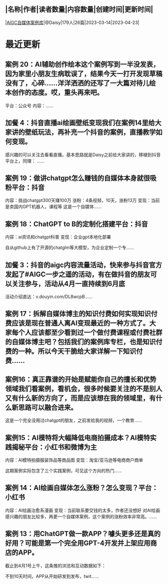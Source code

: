 |名称|作者|读者数量|内容数量|创建时间|更新时间|
---
|[AIGC自媒体案例库](https://xiaobot.net/p/AIZHIBEI?refer=0b133df9-27dc-423b-8101-639049001c13)|@Daisy|179人|26篇|2023-03-14|2023-04-23|

# 最近更新
## 案例 20：AI辅助创作绘本这个案例写到一半没发表，因为家里小朋友生病耽误了，结果今天一打开发现草稿没有了，心碎……洋洋洒洒的还写了一大篇对待儿绘本创作的态度。哎，重头再来吧。
平台：公众号
内容：......
## 加餐 4：抖音直播ai绘画壁纸变现我们在案例14里给大家讲的壁纸玩法，再补充一个抖音的案例，直播教学如何变现。
感兴趣的可以关注去看看直播。基本思路就是Daisy之前给大家讲的，移植到抖音平台上，同理：
......
## 案例 19：做讲chatgpt怎么赚钱的自媒体本身就很吸粉平台：抖音
内容：挑战chatgpt300天赚100万
涨粉：4条视频，10天，涨粉13万
变现：当前是卖国内GPT机器人，课程等
这是一个自媒体......
## 案例 18：ChatGPT to B的定制化搭建平台：抖音
内容：ai资讯和chatgpt科普
变现：企业gpt本地化部署

自从github上有了开源的chatglm等大模型，为企业定制一个专......
## 加餐 3：抖音的aigc内容流量活动，快来参与抖音官方发起了#AIGC一步之遥的活动，有在做抖音的朋友可以关注参与，活动从4月一直持续到6月底

活动介绍直达：v.douyin.com/DL8wcpB......
## 案例 17：拆解自媒体博主的知识付费如何实现知识付费应该是现在普通人离AI变现最近的一种方式了。大家每个人应该都至少看到过一个做付费课程或付费社群的自媒体博主吧？包括我们的案例库专栏，也是知识付费的一种。所以今天干脆给大家详解一下知识付费......
## 案例16：真正靠谱的开始是赋能你自己的擅长和优势领域我们看案例，看机会，很多时候要关注的不是别人又有什么新的方向了，而是应该想在我的领域里，有什么新思路可以融合进来。
这是一个完全没用过chatgpt的朋友，之前发给我的视频，一个教育......
## 案例15：AI模特将大幅降低电商拍摄成本？AI模特实践揭秘平台：小红书和微博为主
内容：AI模特拍摄服装饰品等商品图
变现：淘宝/亚马逊等电商商户商单

这期案例实际包含了三个实践案例，可见这个方向的热门......
## 案例 14：AI绘画自媒体怎么涨粉？怎么变现？平台：小红书
内容：AI绘画治愈系漫画
变现：当前联系要交钱的太多，作者还没想好
对AI绘画感兴趣的朋友比较多，再更一个自媒体案例，这个案例的涨粉效率非常高。......
## 案例 13：用ChatGPT做一款APP？噱头更多还是真的好用？可能是第一个完全用GPT-4开发并上架应用商店的APP。
截止到4月1号上午，这条推的浏览和互动数据如下：

不到10天时间，APP从开始研发到发布，twit......

